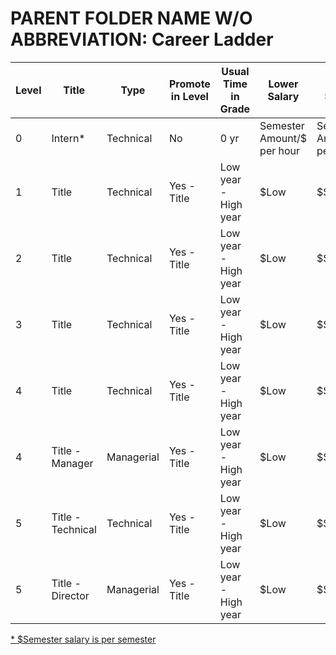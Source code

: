 # PARENT FOLDER NAME W/O ABBREVIATION: Career Ladder

| Level | Title | Type | Promote in Level | Usual Time in Grade | Lower Salary | Mid Salary | High Salary | Variable Compensation |
| ---- | ------ | ----- | -------- |---------- |  ------------ | ---------- | ----------- | --------------------- |
| 0| Intern\* | Technical  | No | 0 yr | Semester Amount/$ per hour | Semester Amount/$ per hour | Semester Amount/$ per hour  | Not eligible |
| 1| Title| Technical  | Yes - Title  | Low year - High year | $Low | $$Mid | $$$High | Not eligible |
| 2| Title| Technical  | Yes - Title  |  Low year - High year | $Low | $$Mid | $$$High | Not eligible |
| 3| Title | Technical | Yes - Title  |  Low year - High year | $Low | $$Mid | $$$High | Infrequent |
| 4| Title | Technical | Yes - Title  |  Low year - High year | $Low | $$Mid | $$$High | Frequent |
| 4| Title - Manager | Managerial | Yes - Title  |  Low year - High year | $Low | $$Mid | $$$High | Frequent |
| 5| Title - Technical| Technical | Yes - Title   |  Low year - High year | $Low | $$Mid | $$$High | Mostly |
| 5| Title - Director | Managerial | Yes - Title  |  Low year - High year | $Low | $$Mid | $$$High | Mostly |

<ins>\* $Semester salary is per semester</ins>
